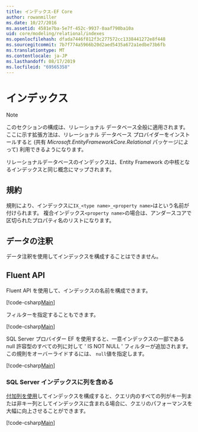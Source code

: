 ```yaml
---
title: インデックス-EF Core
author: rowanmiller
ms.date: 10/27/2016
ms.assetid: 4581e7ba-5e7f-452c-9937-0aaf790ba10a
uid: core/modeling/relational/indexes
ms.openlocfilehash: dfada7446f812f3c277572cc1338441272e8f448
ms.sourcegitcommit: 7b7f774a5966b20d2aed5435a672a1edbe73b6fb
ms.translationtype: MT
ms.contentlocale: ja-JP
ms.lasthandoff: 08/17/2019
ms.locfileid: "69565358"
---
```

# <a name="indexes"></a>インデックス

> [!NOTE]  
> このセクションの構成は、リレーショナル データベース全般に適用されます。 ここに示す拡張方法は、リレーショナル データベース プロバイダーをインストールすると (共有 *Microsoft.EntityFrameworkCore.Relational* パッケージによって) 利用できるようになります。

リレーショナルデータベースのインデックスは、Entity Framework の中核となるインデックスと同じ概念にマップされます。

## <a name="conventions"></a>規約

規則により、インデックスに`IX_<type name>_<property name>`はという名前が付けられます。 複合インデックス`<property name>`の場合は、アンダースコアで区切られたプロパティ名のリストになります。

## <a name="data-annotations"></a>データの注釈

データ注釈を使用してインデックスを構成することはできません。

## <a name="fluent-api"></a>Fluent API

Fluent API を使用して、インデックスの名前を構成できます。

[!code-csharp[Main](../../../../samples/core/Modeling/FluentAPI/Samples/Relational/IndexName.cs?name=Model&highlight=9)]

フィルターを指定することもできます。

[!code-csharp[Main](../../../../samples/core/Modeling/FluentAPI/Samples/Relational/IndexFilter.cs?name=Model&highlight=9)]

SQL Server プロバイダー EF を使用すると、一意インデックスの一部である null 許容型のすべての列に対して ' IS NOT NULL ' フィルターが追加されます。 この規則をオーバーライドするには、 `null`値を指定します。

[!code-csharp[Main](../../../../samples/core/Modeling/FluentAPI/Samples/Relational/IndexNoFilter.cs?name=Model&highlight=10)]

### <a name="include-columns-in-sql-server-indexes"></a>SQL Server インデックスに列を含める

[付加列を使用](https://docs.microsoft.com/sql/relational-databases/indexes/create-indexes-with-included-columns)してインデックスを構成すると、クエリ内のすべての列がキー列または非キー列としてインデックスに含まれる場合に、クエリのパフォーマンスを大幅に向上させることができます。

[!code-csharp[Main](../../../../samples/core/Modeling/FluentAPI/Samples/Relational/ForSqlServerHasIndex.cs?name=Model)]
